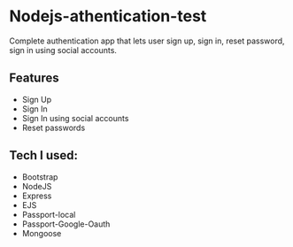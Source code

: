 # Nodejs-athentication-test

Complete authentication app that lets user sign up, sign in, reset password, sign in using social accounts.

## Features
* Sign Up
* Sign In
* Sign In using social accounts
* Reset passwords

## Tech I used:

* Bootstrap
* NodeJS
* Express
* EJS
* Passport-local
* Passport-Google-Oauth
* Mongoose
